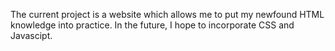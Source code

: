 The current project is a website which allows me to put my newfound HTML knowledge into practice.
In the future, I hope to incorporate CSS and Javascipt.